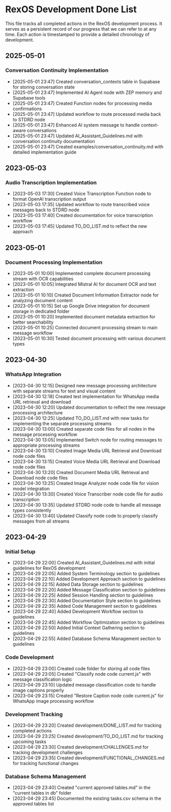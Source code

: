 # RexOS Development Done List

This file tracks all completed actions in the RexOS development process. It serves as a persistent record of our progress that we can refer to at any time. Each action is timestamped to provide a detailed chronology of development.

## 2025-05-01

### Conversation Continuity Implementation
- [2025-05-01 23:47] Created conversation_contexts table in Supabase for storing conversation state
- [2025-05-01 23:47] Implemented AI Agent node with ZEP memory and Supabase tools
- [2025-05-01 23:47] Created Function nodes for processing media confirmations
- [2025-05-01 23:47] Updated workflow to route processed media back to STDRD node
- [2025-05-01 23:47] Enhanced AI system message to handle context-aware conversations
- [2025-05-01 23:47] Updated AI_Assistant_Guidelines.md with conversation continuity documentation
- [2025-05-01 23:47] Created examples/conversation_continuity.md with detailed implementation guide

## 2023-05-03

### Audio Transcription Implementation
- [2023-05-03 17:30] Created Voice Transcription Function node to format OpenAI transcription output
- [2023-05-03 17:35] Updated workflow to route transcribed voice messages back to STDRD node
- [2023-05-03 17:40] Created documentation for voice transcription workflow
- [2023-05-03 17:45] Updated TO_DO_LIST.md to reflect the new approach

## 2023-05-01

### Document Processing Implementation
- [2023-05-01 10:00] Implemented complete document processing stream with OCR capabilities
- [2023-05-01 10:05] Integrated Mistral AI for document OCR and text extraction
- [2023-05-01 10:10] Created Document Information Extractor node for analyzing document content
- [2023-05-01 10:15] Set up Google Drive integration for document storage in dedicated folder
- [2023-05-01 10:20] Implemented document metadata extraction for better searchability
- [2023-05-01 10:25] Connected document processing stream to main message workflow
- [2023-05-01 10:30] Tested document processing with various document types

## 2023-04-30

### WhatsApp Integration
- [2023-04-30 12:15] Designed new message processing architecture with separate streams for text and visual content
- [2023-04-30 12:18] Created test implementation for WhatsApp media URL retrieval and download
- [2023-04-30 12:20] Updated documentation to reflect the new message processing architecture
- [2023-04-30 12:25] Updated TO_DO_LIST.md with new tasks for implementing the separate processing streams
- [2023-04-30 13:00] Created separate code files for all nodes in the message processing workflow
- [2023-04-30 13:05] Implemented Switch node for routing messages to appropriate processing streams
- [2023-04-30 13:10] Created Image Media URL Retrieval and Download node code files
- [2023-04-30 13:15] Created Voice Media URL Retrieval and Download node code files
- [2023-04-30 13:20] Created Document Media URL Retrieval and Download node code files
- [2023-04-30 13:25] Created Image Analyzer node code file for vision model integration
- [2023-04-30 13:30] Created Voice Transcriber node code file for audio transcription
- [2023-04-30 13:35] Updated STDRD node code to handle all message types consistently
- [2023-04-30 13:40] Updated Classify node code to properly classify messages from all streams

## 2023-04-29

### Initial Setup
- [2023-04-29 22:00] Created AI_Assistant_Guidelines.md with initial guidelines for RexOS development
- [2023-04-29 22:05] Added System Terminology section to guidelines
- [2023-04-29 22:10] Added Development Approach section to guidelines
- [2023-04-29 22:15] Added Data Storage section to guidelines
- [2023-04-29 22:20] Added Message Classification section to guidelines
- [2023-04-29 22:25] Added Session Handling section to guidelines
- [2023-04-29 22:30] Added Documentation Style section to guidelines
- [2023-04-29 22:35] Added Code Management section to guidelines
- [2023-04-29 22:40] Added Development Workflow section to guidelines
- [2023-04-29 22:45] Added Workflow Optimization section to guidelines
- [2023-04-29 22:50] Added Initial Context Gathering section to guidelines
- [2023-04-29 22:55] Added Database Schema Management section to guidelines

### Code Development
- [2023-04-29 23:00] Created code folder for storing all code files
- [2023-04-29 23:05] Created "Classify node code current.js" with message classification logic
- [2023-04-29 23:10] Updated message classification code to handle image captions properly
- [2023-04-29 23:15] Created "Restore Caption node code current.js" for WhatsApp image processing workflow

### Development Tracking
- [2023-04-29 23:20] Created development/DONE_LIST.md for tracking completed actions
- [2023-04-29 23:25] Created development/TO_DO_LIST.md for tracking upcoming tasks
- [2023-04-29 23:30] Created development/CHALLENGES.md for tracking development challenges
- [2023-04-29 23:35] Created development/FUNCTIONAL_CHANGES.md for tracking functional changes

### Database Schema Management
- [2023-04-29 23:40] Created "current approved tables.md" in the "current tables in db" folder
- [2023-04-29 23:45] Documented the existing tasks.csv schema in the approved tables list
